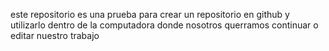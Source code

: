 este repositorio es una prueba para crear un repositorio en github y utilizarlo dentro de la computadora donde nosotros querramos continuar o editar nuestro trabajo

